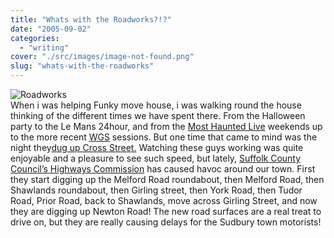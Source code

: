 ```yaml
---
title: "Whats with the Roadworks?!?"
date: "2005-09-02"
categories: 
  - "writing"
cover: "./src/images/image-not-found.png"
slug: "whats-with-the-roadworks"
---
```


![Roadworks](/images/roadwork_rdax_112x100.gif-thumb_140_105.gif)  
When i was helping Funky move house, i was walking round the house thinking of the different times we have spent there. From the Halloween party to the Le Mans 24hour, and from the [Most Haunted Live](http://www.livingtv.co.uk/mosthauntedlive/) weekends up to the more recent [WGS](http://www.shibbyonline.co.uk/media/wgs/) sessions. But one time that came to mind was the night they[dug up Cross Street.](http://www.shibbyonline.co.uk/2005/04/03/triple-time-pay-for-road-workers/) Watching these guys working was quite enjoyable and a pleasure to see such speed, but lately, [Suffolk County Council’s Highways Commission](http://www.suffolkcc.gov.uk/e-and-t/Guide_to_Services/ses.html) has caused havoc around our town. First they start digging up the Melford Road roundabout, then Melford Road, then Shawlands roundabout, then Girling street, then York Road, then Tudor Road, Prior Road, back to Shawlands, move across Girling Street, and now they are digging up Newton Road! The new road surfaces are a real treat to drive on, but they are really causing delays for the Sudbury town motorists!
